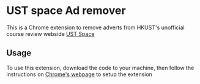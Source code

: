 # UST space Ad remover
This is a Chrome extension to remove adverts from HKUST's unofficial course review webside [UST Space](https://ust.space)

## Usage
To use this extension, download the code to your machine, then follow the instructions on [Chrome's webpage](https://developer.chrome.com/docs/extensions/get-started/tutorial/hello-world) to setup the extension